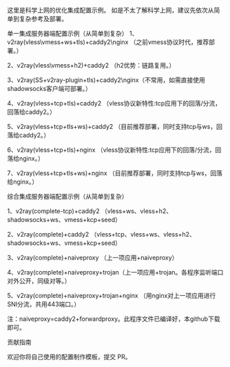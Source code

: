 这里是科学上网的优化集成配置示例。
如是不太了解科学上网，建议先依次从简单到复杂参考及部署。


单一集成服务器端配置示例（从简单到复杂）
1、v2ray(vless\vmess+ws+tls)+caddy2\nginx （之前vmess协议时代，推荐部署。）

2、v2ray(vless\vmess+h2)+caddy2 （h2优势：链路复用。）

3、v2ray(SS+v2ray-plugin+tls)+caddy2\nginx（不常用，如需直接使用shadowsocks客户端可部署。）

4、v2ray(vless+tcp+tls)+caddy2 （vless协议新特性:tcp应用下的回落/分流，回落给caddy2。）

5、v2ray(vless+tcp+tls+ws)+caddy2 （目前推荐部署，同时支持tcp与ws，回落给caddy2。）

6、v2ray(vless+tcp+tls)+nginx （vless协议新特性:tcp应用下的回落/分流，回落给nginx。）

7、v2ray(vless+tcp+tls+ws)+nginx （目前推荐部署，同时支持tcp与ws，回落给nginx。）


综合集成服务器端配置示例（从简单到复杂）

1、v2ray(complete-tcp)+caddy2 （vless+ws、vless+h2、shadowsocks+ws、vmess+kcp+seed）

2、v2ray(complete)+caddy2 （vless+tcp、vless+ws、vless+h2、shadowsocks+ws、vmess+kcp+seed）

3、v2ray(complete)+naiveproxy （上一项应用+naiveproxy）

4、v2ray(complete)+naiveproxy+trojan（上一项应用+trojan。各程序监听端口对外公开，同级对等。）

  5、v2ray(complete)+naiveproxy+trojan+nginx （用nginx对上一项应用进行SNI分流，共用443端口。）

注：naiveproxy=caddy2+forwardproxy。此程序文件已编译好，本github下载即可。

贡献指南

欢迎你将自己使用的配置制作模板，提交 PR。
